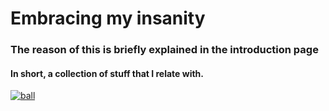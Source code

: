 # Embracing my insanity
### The reason of this is briefly explained in the introduction page
#### In short, a collection of stuff that I relate with.

[![ball](https://i.kym-cdn.com/entries/icons/original/000/042/300/cover2.jpg)](https://not-deadpool.github.io/literally-me/)
